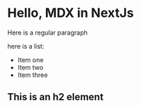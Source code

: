# Hello, MDX in NextJs

Here is a regular paragraph

here is a list:

- Item one
- Item two
- Item three

## This is an h2 element
